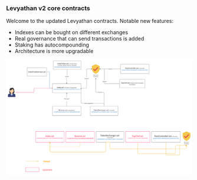 ### Levyathan v2 core contracts

Welcome to the updated Levyathan contracts. Notable new features:

- Indexes can be bought on different exchanges
- Real governance that can send transactions is added
- Staking has autocompounding
- Architecture is more upgradable

![diagram](assets/diagrams.png)

